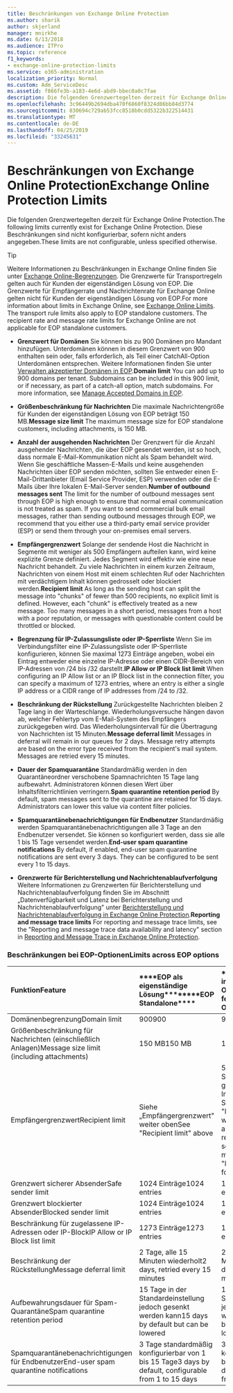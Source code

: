 ```yaml
---
title: Beschränkungen von Exchange Online Protection
ms.author: sharik
author: skjerland
manager: mnirkhe
ms.date: 6/13/2018
ms.audience: ITPro
ms.topic: reference
f1_keywords:
- exchange-online-protection-limits
ms.service: o365-administration
localization_priority: Normal
ms.custom: Adm_ServiceDesc
ms.assetid: f866fe3b-a183-4e6d-abd9-bbec0a0c7fae
description: Die folgenden Grenzwertegelten derzeit für Exchange Online Protection. Diese Beschränkungen sind nicht konfigurierbar, sofern nicht anders angegeben.
ms.openlocfilehash: 3c96449b2694dba470f6860f8324d86bb84d3774
ms.sourcegitcommit: 830694c729ab53fcc8518b0cdd5322b322514431
ms.translationtype: MT
ms.contentlocale: de-DE
ms.lasthandoff: 04/25/2019
ms.locfileid: "33245631"
---
```

# <a name="exchange-online-protection-limits"></a><span data-ttu-id="764c7-104">Beschränkungen von Exchange Online Protection</span><span class="sxs-lookup"><span data-stu-id="764c7-104">Exchange Online Protection Limits</span></span>

<span data-ttu-id="764c7-105">Die folgenden Grenzwertegelten derzeit für Exchange Online Protection.</span><span class="sxs-lookup"><span data-stu-id="764c7-105">The following limits currently exist for Exchange Online Protection.</span></span> <span data-ttu-id="764c7-106">Diese Beschränkungen sind nicht konfigurierbar, sofern nicht anders angegeben.</span><span class="sxs-lookup"><span data-stu-id="764c7-106">These limits are not configurable, unless specified otherwise.</span></span> 
  
> [!TIP]
> <span data-ttu-id="764c7-p103">Weitere Informationen zu Beschränkungen in Exchange Online finden Sie unter [Exchange Online-Begrenzungen](../exchange-online-service-description/exchange-online-limits.md). Die Grenzwerte für Transportregeln gelten auch für Kunden der eigenständigen Lösung von EOP. Die Grenzwerte für Empfängerrate und Nachrichtenrate für Exchange Online gelten nicht für Kunden der eigenständigen Lösung von EOP.</span><span class="sxs-lookup"><span data-stu-id="764c7-p103">For more information about limits in Exchange Online, see [Exchange Online Limits](../exchange-online-service-description/exchange-online-limits.md). The transport rule limits also apply to EOP standalone customers. The recipient rate and message rate limits for Exchange Online are not applicable for EOP standalone customers.</span></span> 
  
- <span data-ttu-id="764c7-p104">**Grenzwert für Domänen** Sie können bis zu 900 Domänen pro Mandant hinzufügen. Unterdomänen können in diesem Grenzwert von 900 enthalten sein oder, falls erforderlich, als Teil einer CatchAll-Option Unterdomänen entsprechen. Weitere Informationen finden Sie unter [Verwalten akzeptierter Domänen in EOP](https://go.microsoft.com/fwlink/p/?LinkId=282239).</span><span class="sxs-lookup"><span data-stu-id="764c7-p104">**Domain limit** You can add up to 900 domains per tenant. Subdomains can be included in this 900 limit, or if necessary, as part of a catch-all option, match subdomains. For more information, see [Manage Accepted Domains in EOP](https://go.microsoft.com/fwlink/p/?LinkId=282239).</span></span>
    
- <span data-ttu-id="764c7-113">**Größenbeschränkung für Nachrichten** Die maximale Nachrichtengröße für Kunden der eigenständigen Lösung von EOP beträgt 150 MB.</span><span class="sxs-lookup"><span data-stu-id="764c7-113">**Message size limit** The maximum message size for EOP standalone customers, including attachments, is 150 MB.</span></span> 
    
- <span data-ttu-id="764c7-p105">**Anzahl der ausgehenden Nachrichten** Der Grenzwert für die Anzahl ausgehender Nachrichten, die über EOP gesendet werden, ist so hoch, dass normale E-Mail-Kommunikation nicht als Spam behandelt wird. Wenn Sie geschäftliche Massen-E-Mails und keine ausgehenden Nachrichten über EOP senden möchten, sollten Sie entweder einen E-Mail-Drittanbieter (Email Service Provider, ESP) verwenden oder die E-Mails über Ihre lokalen E-Mail-Server senden.</span><span class="sxs-lookup"><span data-stu-id="764c7-p105">**Number of outbound messages sent** The limit for the number of outbound messages sent through EOP is high enough to ensure that normal email communication is not treated as spam. If you want to send commercial bulk email messages, rather than sending outbound messages through EOP, we recommend that you either use a third-party email service provider (ESP) or send them through your on-premises email servers.</span></span> 
    
- <span data-ttu-id="764c7-p106">**Empfängergrenzwert** Solange der sendende Host die Nachricht in Segmente mit weniger als 500 Empfängern aufteilen kann, wird keine explizite Grenze definiert. Jedes Segment wird effektiv wie eine neue Nachricht behandelt. Zu viele Nachrichten in einem kurzen Zeitraum, Nachrichten von einem Host mit einem schlechten Ruf oder Nachrichten mit verdächtigem Inhalt können gedrosselt oder blockiert werden.</span><span class="sxs-lookup"><span data-stu-id="764c7-p106">**Recipient limit** As long as the sending host can split the message into "chunks" of fewer than 500 recipients, no explicit limit is defined. However, each "chunk" is effectively treated as a new message. Too many messages in a short period, messages from a host with a poor reputation, or messages with questionable content could be throttled or blocked.</span></span> 
    
- <span data-ttu-id="764c7-119">**Begrenzung für IP-Zulassungsliste oder IP-Sperrliste** Wenn Sie im Verbindungsfilter eine IP-Zulassungsliste oder IP-Sperrliste konfigurieren, können Sie maximal 1273 Einträge angeben, wobei ein Eintrag entweder eine einzelne IP-Adresse oder einen CIDR-Bereich von IP-Adressen von /24 bis /32 darstellt.</span><span class="sxs-lookup"><span data-stu-id="764c7-119">**IP Allow or IP Block list limit** When configuring an IP Allow list or an IP Block list in the connection filter, you can specify a maximum of 1273 entries, where an entry is either a single IP address or a CIDR range of IP addresses from /24 to /32.</span></span> 
    
- <span data-ttu-id="764c7-p107">**Beschränkung der Rückstellung** Zurückgestellte Nachrichten bleiben 2 Tage lang in der Warteschlange. Wiederholungsversuche hängen davon ab, welcher Fehlertyp vom E-Mail-System des Empfängers zurückgegeben wird. Das Wiederholungsintervall für die Übertragung von Nachrichten ist 15 Minuten.</span><span class="sxs-lookup"><span data-stu-id="764c7-p107">**Message deferral limit** Messages in deferral will remain in our queues for 2 days. Message retry attempts are based on the error type received from the recipient's mail system. Messages are retried every 15 minutes.</span></span> 
    
- <span data-ttu-id="764c7-p108">**Dauer der Spamquarantäne** Standardmäßig werden in den Quarantäneordner verschobene Spamnachrichten 15 Tage lang aufbewahrt. Administratoren können diesen Wert über Inhaltsfilterrichtlinien verringern.</span><span class="sxs-lookup"><span data-stu-id="764c7-p108">**Spam quarantine retention period** By default, spam messages sent to the quarantine are retained for 15 days. Administrators can lower this value via content filter policies.</span></span> 
    
- <span data-ttu-id="764c7-p109">**Spamquarantänebenachrichtigungen für Endbenutzer** Standardmäßig werden Spamquarantänebenachrichtigungen alle 3 Tage an den Endbenutzer versendet. Sie können so konfiguriert werden, dass sie alle 1 bis 15 Tage versendet werden.</span><span class="sxs-lookup"><span data-stu-id="764c7-p109">**End-user spam quarantine notifications** By default, if enabled, end-user spam quarantine notifications are sent every 3 days. They can be configured to be sent every 1 to 15 days.</span></span> 
    
- <span data-ttu-id="764c7-127">**Grenzwerte für Berichterstellung und Nachrichtenablaufverfolgung** Weitere Informationen zu Grenzwerten für Berichterstellung und Nachrichtenablaufverfolgung finden Sie im Abschnitt „Datenverfügbarkeit und Latenz bei Berichterstellung und Nachrichtenablaufverfolgung" unter [Berichterstellung und Nachrichtenablaufverfolgung in Exchange Online Protection](https://go.microsoft.com/fwlink/?LinkId=394248).</span><span class="sxs-lookup"><span data-stu-id="764c7-127">**Reporting and message trace limits** For reporting and message trace limits, see the "Reporting and message trace data availability and latency" section in [Reporting and Message Trace in Exchange Online Protection](https://go.microsoft.com/fwlink/?LinkId=394248).</span></span>
    
### <a name="limits-across-eop-options"></a><span data-ttu-id="764c7-128">Beschränkungen bei EOP-Optionen</span><span class="sxs-lookup"><span data-stu-id="764c7-128">Limits across EOP options</span></span>

|<span data-ttu-id="764c7-129">**Funktion**</span><span class="sxs-lookup"><span data-stu-id="764c7-129">**Feature**</span></span>|<span data-ttu-id="764c7-130">\*\*\*\*EOP als eigenständige Lösung\*\*\*\*</span><span class="sxs-lookup"><span data-stu-id="764c7-130">\*\*\*\*EOP Standalone\*\*\*\*</span></span>|<span data-ttu-id="764c7-131">\*\*\*\*EOP-Funktionen in Exchange Online\*\*\*\*</span><span class="sxs-lookup"><span data-stu-id="764c7-131">\*\*\*\*EOP features in Exchange Online\*\*\*\*</span></span>|<span data-ttu-id="764c7-132">\*\*\*\*Exchange Enterprise CAL mit Diensten\*\*\*\*</span><span class="sxs-lookup"><span data-stu-id="764c7-132">\*\*\*\*Exchange Enterprise CAL with Services\*\*\*\*</span></span>|
|:-----|:-----|:-----|:-----|
|<span data-ttu-id="764c7-133">Domänenbegrenzung</span><span class="sxs-lookup"><span data-stu-id="764c7-133">Domain limit</span></span>  <br/> |<span data-ttu-id="764c7-134">900</span><span class="sxs-lookup"><span data-stu-id="764c7-134">900</span></span>  <br/> |<span data-ttu-id="764c7-135">900</span><span class="sxs-lookup"><span data-stu-id="764c7-135">900</span></span>  <br/> |<span data-ttu-id="764c7-136">900</span><span class="sxs-lookup"><span data-stu-id="764c7-136">900</span></span>  <br/> |
|<span data-ttu-id="764c7-137">Größenbeschränkung für Nachrichten (einschließlich Anlagen)</span><span class="sxs-lookup"><span data-stu-id="764c7-137">Message size limit (including attachments)</span></span>  <br/> |<span data-ttu-id="764c7-138">150 MB</span><span class="sxs-lookup"><span data-stu-id="764c7-138">150 MB</span></span>  <br/> |<span data-ttu-id="764c7-139">150 MB</span><span class="sxs-lookup"><span data-stu-id="764c7-139">150 MB</span></span>  <br/> |<span data-ttu-id="764c7-140">150 MB</span><span class="sxs-lookup"><span data-stu-id="764c7-140">150 MB</span></span>  <br/> |
|<span data-ttu-id="764c7-141">Empfängergrenzwert</span><span class="sxs-lookup"><span data-stu-id="764c7-141">Recipient limit</span></span>  <br/> |<span data-ttu-id="764c7-142">Siehe „Empfängergrenzwert" weiter oben</span><span class="sxs-lookup"><span data-stu-id="764c7-142">See "Recipient limit" above</span></span>  <br/> |<span data-ttu-id="764c7-143">500 Empfänger beim Senden von einem gehosteten Postfach; Informationen finden Sie unter "Empfängergrenzwert" weiter oben bei anderen Szenarien</span><span class="sxs-lookup"><span data-stu-id="764c7-143">500 recipients when sending from a hosted mailbox; see "Recipient limit" above for other scenarios</span></span>  <br/> |<span data-ttu-id="764c7-144">Siehe „Empfängergrenzwert" weiter oben</span><span class="sxs-lookup"><span data-stu-id="764c7-144">See "Recipient limit" above</span></span>  <br/> |
|<span data-ttu-id="764c7-145">Grenzwert sicherer Absender</span><span class="sxs-lookup"><span data-stu-id="764c7-145">Safe sender limit</span></span>  <br/> |<span data-ttu-id="764c7-146">1024 Einträge</span><span class="sxs-lookup"><span data-stu-id="764c7-146">1024 entries</span></span>  <br/> |<span data-ttu-id="764c7-147">1024 Einträge</span><span class="sxs-lookup"><span data-stu-id="764c7-147">1024 entries</span></span>  <br/> ||
|<span data-ttu-id="764c7-148">Grenzwert blockierter Absender</span><span class="sxs-lookup"><span data-stu-id="764c7-148">Blocked sender limit</span></span>  <br/> |<span data-ttu-id="764c7-149">1024 Einträge</span><span class="sxs-lookup"><span data-stu-id="764c7-149">1024 entries</span></span>  <br/> |<span data-ttu-id="764c7-150">1024 Einträge</span><span class="sxs-lookup"><span data-stu-id="764c7-150">1024 entries</span></span>  <br/> ||
|<span data-ttu-id="764c7-151">Beschränkung für zugelassene IP-Adressen oder IP-Block</span><span class="sxs-lookup"><span data-stu-id="764c7-151">IP Allow or IP Block list limit</span></span>  <br/> |<span data-ttu-id="764c7-152">1273 Einträge</span><span class="sxs-lookup"><span data-stu-id="764c7-152">1273 entries</span></span>  <br/> |<span data-ttu-id="764c7-153">1273 Einträge</span><span class="sxs-lookup"><span data-stu-id="764c7-153">1273 entries</span></span>  <br/> |<span data-ttu-id="764c7-154">1273 Einträge</span><span class="sxs-lookup"><span data-stu-id="764c7-154">1273 entries</span></span>  <br/> |
|<span data-ttu-id="764c7-155">Beschränkung der Rückstellung</span><span class="sxs-lookup"><span data-stu-id="764c7-155">Message deferral limit</span></span>  <br/> |<span data-ttu-id="764c7-156">2 Tage, alle 15 Minuten wiederholt</span><span class="sxs-lookup"><span data-stu-id="764c7-156">2 days, retried every 15 minutes</span></span>  <br/> |<span data-ttu-id="764c7-157">2 Tage, alle 15 Minuten wiederholt</span><span class="sxs-lookup"><span data-stu-id="764c7-157">2 days, retried every 15 minutes</span></span>  <br/> |<span data-ttu-id="764c7-158">2 Tage, alle 15 Minuten wiederholt</span><span class="sxs-lookup"><span data-stu-id="764c7-158">2 days, retried every 15 minutes</span></span>  <br/> |
|<span data-ttu-id="764c7-159">Aufbewahrungsdauer für Spam-Quarantäne</span><span class="sxs-lookup"><span data-stu-id="764c7-159">Spam quarantine retention period</span></span>  <br/> |<span data-ttu-id="764c7-160">15 Tage in der Standardeinstellung jedoch gesenkt werden kann</span><span class="sxs-lookup"><span data-stu-id="764c7-160">15 days by default but can be lowered</span></span>  <br/> |<span data-ttu-id="764c7-161">15 Tage in der Standardeinstellung jedoch gesenkt werden kann</span><span class="sxs-lookup"><span data-stu-id="764c7-161">15 days by default but can be lowered</span></span>  <br/> |<span data-ttu-id="764c7-162">15 Tage in der Standardeinstellung jedoch gesenkt werden kann</span><span class="sxs-lookup"><span data-stu-id="764c7-162">15 days by default but can be lowered</span></span>  <br/> |
|<span data-ttu-id="764c7-163">Spamquarantänebenachrichtigungen für Endbenutzer</span><span class="sxs-lookup"><span data-stu-id="764c7-163">End-user spam quarantine notifications</span></span>  <br/> |<span data-ttu-id="764c7-164">3 Tage standardmäßig konfigurierbar von 1 bis 15 Tage</span><span class="sxs-lookup"><span data-stu-id="764c7-164">3 days by default, configurable from 1 to 15 days</span></span>  <br/> |<span data-ttu-id="764c7-165">3 Tage standardmäßig konfigurierbar von 1 bis 15 Tage</span><span class="sxs-lookup"><span data-stu-id="764c7-165">3 days by default, configurable from 1 to 15 days</span></span>  <br/> |<span data-ttu-id="764c7-166">3 Tage standardmäßig konfigurierbar von 1 bis 15 Tage</span><span class="sxs-lookup"><span data-stu-id="764c7-166">3 days by default, configurable from 1 to 15 days</span></span>  <br/> |
   


